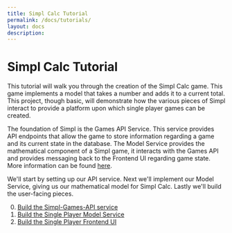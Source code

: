 ```yaml
---
title: Simpl Calc Tutorial
permalink: /docs/tutorials/
layout: docs
description:
---
```


# Simpl Calc Tutorial

This tutorial will walk you through the creation of the Simpl Calc game.
This game implements a model that takes a number and adds it to a current total.
This project, though basic, will demonstrate how the various pieces of Simpl interact to provide a platform
upon which single player games can be created.

The foundation of Simpl is the Games API Service.  This service provides API endpoints that allow the game
to store information regarding a game and its current state in the database.
The Model Service provides the mathematical component of a Simpl game, it interacts with the Games API and
provides messaging back to the Frontend UI regarding game state.  More information can be found [here](../overview.md).

We'll start by setting up our API service. Next we'll implement our Model Service, giving us our mathematical model for Simpl Calc.
Lastly we'll build the user-facing pieces.

0. [Build the Simpl-Games-API service](games-api.md)
0. [Build the Single Player Model Service](modelservice.md)
0. [Build the Single Player Frontend UI](frontend.md)
